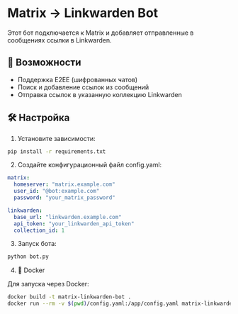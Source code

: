 # Matrix → Linkwarden Bot

Этот бот подключается к Matrix и добавляет отправленные в сообщениях ссылки в Linkwarden.

## 🧩 Возможности

- Поддержка E2EE (шифрованных чатов)
- Поиск и добавление ссылок из сообщений
- Отправка ссылок в указанную коллекцию Linkwarden

## 🛠 Настройка

1. Установите зависимости:

```bash
pip install -r requirements.txt
```

2. Создайте конфигурационный файл config.yaml:

```yaml
matrix:
  homeserver: "matrix.example.com"
  user_id: "@bot:example.com"
  password: "your_matrix_password"

linkwarden:
  base_url: "linkwarden.example.com"
  api_token: "your_linkwarden_api_token"
  collection_id: 1
```

3. Запуск бота:

```bash
python bot.py
```

4. 🚀 Docker

Для запуска через Docker:

```bash
docker build -t matrix-linkwarden-bot .
docker run --rm -v $(pwd)/config.yaml:/app/config.yaml matrix-linkwarden-bot
```

